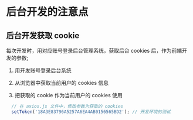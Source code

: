 # 后台开发的注意点

## 后台开发获取 cookie

每次开发时，用对应账号登录后台管理系统，获取后台 cookies 后，作为前端开发的参数;

1. 用开发账号登录后台系统

2. 从浏览器中获取当前用户的 cookies 信息

3. 把获取的 cookie 作为当前用户的 cookies 使用

```js
  // 在 axios.js 文件中，修改参数为获取的 cookies
  setToken('18A3E83796A5257A6EA4AB0156565BD2'); // 开发环境的测试

```